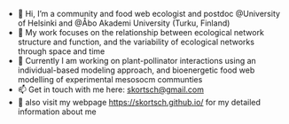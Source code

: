 - 👋 Hi, I’m a community and food web ecologist and postdoc @University of Helsinki and @Åbo Akademi University (Turku, Finland)
- 👀 My work focuses on the relationship between ecological network structure and function, and the variability of ecological networks through space and time 
- 🌱 Currently I am working on plant-pollinator interactions using an individual-based modeling approach, and bioenergetic food web modelling of experimental mesosocm communties 
- 📫 Get in touch with me here: skortsch@gmail.com
- 👀 also visit my webpage https://skortsch.github.io/ for my detailed information about me

<!---
skortsch/skortsch is a ✨ special ✨ repository because its `README.md` (this file) appears on your GitHub profile.
You can click the Preview link to take a look at your changes.
--->
